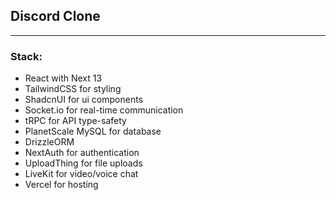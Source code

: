 ## Discord Clone

---
### Stack:
- React with Next 13
- TailwindCSS for styling
- ShadcnUI for ui components
- Socket.io for real-time communication
- tRPC for API type-safety
- PlanetScale MySQL for database
- DrizzleORM
- NextAuth for authentication
- UploadThing for file uploads
- LiveKit for video/voice chat
- Vercel for hosting

